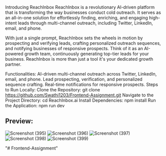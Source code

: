 Introducing ReachInbox
ReachInbox is a revolutionary AI-driven platform that is transforming the way businesses conduct cold outreach. It serves as an all-in-one solution for effortlessly finding, enriching, and engaging high-intent leads through multi-channel outreach, including Twitter, LinkedIn, email, and phone.

With just a single prompt, ReachInbox sets the wheels in motion by prospecting and verifying leads, crafting personalized outreach sequences, and notifying businesses of responsive prospects. Think of it as an AI-powered growth team, continuously generating top-tier leads for your business. ReachInbox is more than just a tool it's your dedicated growth partner.

Functionalities:
AI-driven multi-channel outreach across Twitter, LinkedIn, email, and phone.
Lead prospecting, verification, and personalized sequence crafting.
Real-time notifications for responsive prospects.
Steps to Run Locally:
Clone the Repository:
git clone https://github.com/Swathi1203/Frontend-Assignment.git
Navigate to the Project Directory:
cd ReachInbox.ai
Install Dependencies:
npm install
Run the Application:
npm run dev


## Preview:
![Screenshot (395)](https://github.com/user-attachments/assets/9d1d5d06-dab5-4cf9-8236-0d7dd41eb212)
![Screenshot (396)](https://github.com/user-attachments/assets/19910ed5-c5dc-4d79-a8e0-99ff83763cc3)
![Screenshot (397)](https://github.com/user-attachments/assets/fd95a4f9-ccb5-4d13-94f9-a20e135b8600)
![Screenshot (398)](https://github.com/user-attachments/assets/2e38abb3-3989-4911-9c65-c04eca70d991)
![Screenshot (399)](https://github.com/user-attachments/assets/fd5bf889-02bf-4b63-bb0b-0cd3acf57c18)




"# Frontend-Assignment" 
